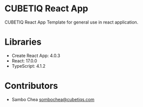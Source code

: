 # CUBETIQ React App
CUBETIQ React App Template for general use in react application.

# Libraries
- Create React App: 4.0.3
- React: 17.0.0
- TypeScript: 4.1.2

# Contributors
- Sambo Chea <sombochea@cubetiqs.com>
